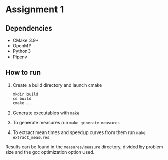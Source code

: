# Assignment 1

## Dependencies

* CMake 3.9+
* OpenMP
* Python3
* Pipenv

## How to run

1. Create a build directory and launch cmake

   ```batch
   mkdir build
   cd build
   cmake ..
   ```

2. Generate executables with `make`
3. To generate measures run `make generate_measures`
4. To extract mean times and speedup curves from them run `make extract_measures`

Results can be found in the `measures/measure` directory, divided by problem size and the gcc optimization option used.

